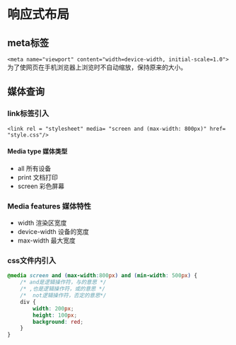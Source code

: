 # 响应式布局

## meta标签

```<meta name="viewport" content="width=device-width, initial-scale=1.0">```
为了使网页在手机浏览器上浏览时不自动缩放，保持原来的大小。

## 媒体查询

### link标签引入

```<link rel = "stylesheet" media= "screen and (max-width: 800px)" href= "style.css"/>```

#### Media type 媒体类型

* all 所有设备
* print 文档打印
* screen 彩色屏幕

### Media features 媒体特性

* width 渲染区宽度
* device-width 设备的宽度
* max-width 最大宽度

### css文件内引入

```css
@media screen and (max-width:800px) and (min-width: 500px) {
    /* and是逻辑操作符，与的意思 */
    /* ,也是逻辑操作符，或的意思 */
    /*  not逻辑操作符，否定的意思*/
    div {
        width: 200px;
        height: 100px;
        background: red;
    }
}
```
